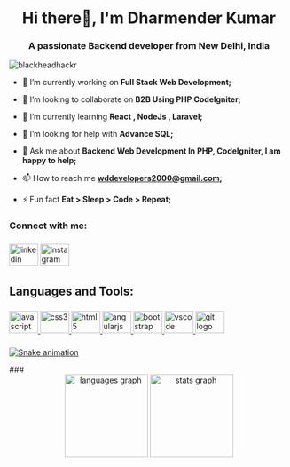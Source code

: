 <h1 align="center">Hi there👋, I'm Dharmender Kumar </h1>
<h3 align="center">A passionate Backend developer from New Delhi, India</h3>

<p align="left"> <img src="https://komarev.com/ghpvc/?username=blackheadhackr&label=Profile%20views&color=0e75b6&style=flat" alt="blackheadhackr" /> </p>

- 🔭 I’m currently working on **Full Stack Web Development;**

- 👯 I’m looking to collaborate on **B2B Using PHP CodeIgniter;**

- 🌱 I’m currently learning **React , NodeJs , Laravel;**

- 🤝 I’m looking for help with **Advance SQL;**

- 💬 Ask me about **Backend Web Development In PHP, CodeIgniter, I am happy to help;**

- 📫 How to reach me **wddevelopers2000@gmail.com;**

- ⚡ Fun fact **Eat > Sleep > Code > Repeat;**

###

<h3 align="left">Connect with me:</h3>

###

<div align="left">
<!--   <a href="https://codepen.io/developerroshan" target="_blank">
    <img src="https://raw.githubusercontent.com/maurodesouza/profile-readme-generator/master/src/assets/icons/social/codepen/default.svg" width="52" height="40" alt="codepen"  />
  </a> -->
  <a href="https://www.linkedin.com/in/dharmender-kumar-112258234/" target="_blank" style="text-decoration:none;">
    <img src="https://raw.githubusercontent.com/maurodesouza/profile-readme-generator/master/src/assets/icons/social/linkedin/default.svg" width="52" height="40" alt="linkedin"  />
  </a>
  <a href="https://www.instagram.com/goutamji11/" target="_blank" style="text-decoration:none;">
    <img src="https://raw.githubusercontent.com/maurodesouza/profile-readme-generator/master/src/assets/icons/social/instagram/default.svg" width="52" height="40" alt="instagram"  />
  </a>
<!--   <a href="https://t.me/developerroshan" target="_blank">
    <img src="https://raw.githubusercontent.com/maurodesouza/profile-readme-generator/master/src/assets/icons/social/telegram/default.svg" width="52" height="40" alt="telegram"  />
  </a> -->

</div>

###

<h2 align="left">Languages and Tools:</h2>

###

<div align="left">
   <a href="https://developer.mozilla.org/en-US/docs/Web/JavaScript" target="_blank" rel="noreferrer">
    <img src="https://cdn.jsdelivr.net/gh/devicons/devicon/icons/javascript/javascript-original.svg" height="40" width="52" alt="javascript"  />
  </a>
 
  <a href="https://www.w3schools.com/css/" target="_blank" rel="noreferrer">
    <img src="https://cdn.jsdelivr.net/gh/devicons/devicon/icons/css3/css3-original.svg" height="40" width="52" alt="css3"  />
  </a>
  <a href="https://www.w3.org/html/" target="_blank" rel="noreferrer">
    <img src="https://cdn.jsdelivr.net/gh/devicons/devicon/icons/html5/html5-original.svg" height="40" width="52" alt="html5"  />
  </a>
  <a href="https://angular.io" target="_blank" rel="noreferrer">
    <img src="https://cdn.jsdelivr.net/gh/devicons/devicon/icons/angularjs/angularjs-original.svg" height="40" width="52" alt="angularjs"  />
  </a>
  <a href="https://getbootstrap.com" target="_blank" rel="noreferrer">
    <img src="https://cdn.jsdelivr.net/gh/devicons/devicon/icons/bootstrap/bootstrap-original.svg" height="40" width="52" alt="bootstrap"  />
  </a>
  
  <a href="https://code.visualstudio.com/" target="_blank" rel="noreferrer">
    <img src="https://cdn.jsdelivr.net/gh/devicons/devicon/icons/vscode/vscode-original.svg" height="40" width="52" alt="vscode"  />
  </a>
  <a href="https://git-scm.com/" target="_blank" rel="noreferrer">
    <img src="https://cdn.jsdelivr.net/gh/devicons/devicon/icons/git/git-original.svg" height="40" width="52" alt="git logo"  />
  </a>
</div>

###
<p dir="auto"><a target="_blank" rel="noopener noreferrer nofollow" href="https://raw.githubusercontent.com/blackheadhackr/blackheadhackr/output/snake.svg"><img src="https://raw.githubusercontent.com/blackheadhackr/blackheadhackr/output/snake.svg" alt="Snake animation" style="max-width: 100%;"></a></p>
###

<div align="center">
    <img src="https://github-readme-stats.vercel.app/api/top-langs?locale=en&hide_title=false&layout=compact&card_width=320&langs_count=5&theme=dracula&hide_border=false&username=blackheadhackr" height="150" alt="languages graph"  />
    <img src="https://github-readme-stats.vercel.app/api?hide_title=false&hide_rank=false&show_icons=true&include_all_commits=true&count_private=true&disable_animations=false&theme=dracula&locale=en&hide_border=false&username=blackheadhackr" height="150" alt="stats graph"  />
</div>
